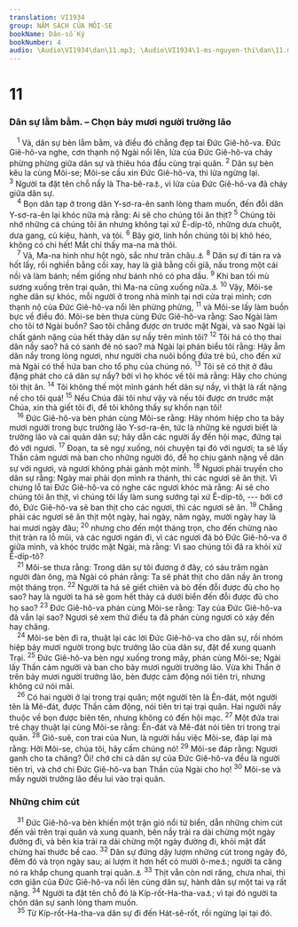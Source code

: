 ```yaml
---
translation: VI1934
group: NĂM SÁCH CỦA MÔI-SE
bookName: Dân-số Ký 
bookNumber: 4
audio: \Audio\VI1934\dan\11.mp3; \Audio\VI1934\1-ms-nguyen-thi\dan\11.mp3
---
```


<div class="title"><h1>11</h1><h3>Dân sự lằm bằm. – Chọn bảy mươi người trưởng lão</h3></div>
<span class="verse dan_11_1"> <sup>1</sup> Vả, dân sự bèn lằm bằm, và điều đó chẳng đẹp tai Đức Giê-hô-va. Đức Giê-hô-va nghe, cơn thạnh nộ Ngài nổi lên, lửa của Đức Giê-hô-va cháy phừng phừng giữa dân sự và thiêu hóa đầu cùng trại quân. </span>
<span class="verse dan_11_2"><sup>2</sup> Dân sự bèn kêu la cùng Môi-se; Môi-se cầu xin Đức Giê-hô-va, thì lửa ngừng lại. </span>
<span class="verse dan_11_3"><sup>3</sup> Người ta đặt tên chỗ nầy là Tha-bê-ra<a data-toggle="tooltip" data-placement="bottom" title="Tha-bê-ra nghĩa là sự cháy">⚓</a>, vì lửa của Đức Giê-hô-va đã cháy giữa dân sự. <br/></span>
<span class="verse dan_11_4"> <sup>4</sup> Bọn dân tạp ở trong dân Y-sơ-ra-ên sanh lòng tham muốn, đến đỗi dân Y-sơ-ra-ên lại khóc nữa mà rằng: Ai sẽ cho chúng tôi ăn thịt? </span>
<span class="verse dan_11_5"><sup>5</sup> Chúng tôi nhớ những cá chúng tôi ăn nhưng không tại xứ Ê-díp-tô, những dưa chuột, dưa gang, củ kiệu, hành, và tỏi. </span>
<span class="verse dan_11_6"><sup>6</sup> Bây giờ, linh hồn chúng tôi bị khô héo, không có chi hết! Mắt chỉ thấy ma-na mà thôi. <br/></span>
<span class="verse dan_11_7"> <sup>7</sup> Vả, Ma-na hình như hột ngò, sắc như trân châu.<a data-toggle="tooltip" data-placement="bottom" title="Xu 16:31">⚓</a></span>
<span class="verse dan_11_8"><sup>8</sup> Dân sự đi tản ra và hốt lấy, rồi nghiền bằng cối xay, hay là giã bằng cối giã, nấu trong một cái nồi và làm bánh; nếm giống như bánh nhỏ có pha dầu. </span>
<span class="verse dan_11_9"><sup>9</sup> Khi ban tối mù sương xuống trên trại quân, thì Ma-na cũng xuống nữa.<a data-toggle="tooltip" data-placement="bottom" title="Xu 16:13-15">⚓</a></span>
<span class="verse dan_11_10"><sup>10</sup> Vậy, Môi-se nghe dân sự khóc, mỗi người ở trong nhà mình tại nơi cửa trại mình; cơn thạnh nộ của Đức Giê-hô-va nổi lên phừng phừng, </span>
<span class="verse dan_11_11"><sup>11</sup> và Môi-se lấy làm buồn bực về điều đó. Môi-se bèn thưa cùng Đức Giê-hô-va rằng: Sao Ngài làm cho tôi tớ Ngài buồn? Sao tôi chẳng được ơn trước mặt Ngài, và sao Ngài lại chất gánh nặng của hết thảy dân sự nầy trên mình tôi? </span>
<span class="verse dan_11_12"><sup>12</sup> Tôi há có thọ thai dân nầy sao? há có sanh đẻ nó sao? mà Ngài lại phán biểu tôi rằng: Hãy ẵm dân nầy trong lòng ngươi, như người cha nuôi bồng đứa trẻ bú, cho đến xứ mà Ngài có thề hứa ban cho tổ phụ của chúng nó. </span>
<span class="verse dan_11_13"><sup>13</sup> Tôi sẽ có thịt ở đâu đặng phát cho cả dân sự nầy? bởi vì họ khóc về tôi mà rằng: Hãy cho chúng tôi thịt ăn. </span>
<span class="verse dan_11_14"><sup>14</sup> Tôi không thế một mình gánh hết dân sự nầy, vì thật là rất nặng nề cho tôi quá! </span>
<span class="verse dan_11_15"><sup>15</sup> Nếu Chúa đãi tôi như vậy và nếu tôi được ơn trước mặt Chúa, xin thà giết tôi đi, để tôi không thấy sự khốn nạn tôi! <br/></span>
<span class="verse dan_11_16"> <sup>16</sup> Đức Giê-hô-va bèn phán cùng Môi-se rằng: Hãy nhóm hiệp cho ta bảy mươi người trong bực trưởng lão Y-sơ-ra-ên, tức là những kẻ ngươi biết là trưởng lão và cai quản dân sự; hãy dẫn các người ấy đến hội mạc, đứng tại đó với ngươi. </span>
<span class="verse dan_11_17"><sup>17</sup> Đoạn, ta sẽ ngự xuống, nói chuyện tại đó với ngươi; ta sẽ lấy Thần cảm ngươi mà ban cho những người đó, để họ chịu gánh nặng về dân sự với ngươi, và ngươi không phải gánh một mình. </span>
<span class="verse dan_11_18"><sup>18</sup> Ngươi phải truyền cho dân sự rằng: Ngày mai phải dọn mình ra thánh, thì các ngươi sẽ ăn thịt. Vì chưng lỗ tai Đức Giê-hô-va có nghe các ngươi khóc mà rằng: Ai sẽ cho chúng tôi ăn thịt, vì chúng tôi lấy làm sung sướng tại xứ Ê-díp-tô, --- bởi cớ đó, Đức Giê-hô-va sẽ ban thịt cho các ngươi, thì các ngươi sẽ ăn. </span>
<span class="verse dan_11_19"><sup>19</sup> Chẳng phải các ngươi sẽ ăn thịt một ngày, hai ngày, năm ngày, mười ngày hay là hai mươi ngày đâu; </span>
<span class="verse dan_11_20"><sup>20</sup> nhưng cho đến một tháng trọn, cho đến chừng nào thịt tràn ra lỗ mũi, và các ngươi ngán đi, vì các ngươi đã bỏ Đức Giê-hô-va ở giữa mình, và khóc trước mặt Ngài, mà rằng: Vì sao chúng tôi đã ra khỏi xứ Ê-díp-tô? <br/></span>
<span class="verse dan_11_21"> <sup>21</sup> Môi-se thưa rằng: Trong dân sự tôi đương ở đây, có sáu trăm ngàn người đàn ông, mà Ngài có phán rằng: Ta sẽ phát thịt cho dân nầy ăn trong một tháng trọn. </span>
<span class="verse dan_11_22"><sup>22</sup> Người ta há sẽ giết chiên và bò đến đỗi được đủ cho họ sao? hay là người ta há sẽ gom hết thảy cá dưới biển đến đỗi được đủ cho họ sao? </span>
<span class="verse dan_11_23"><sup>23</sup> Đức Giê-hô-va phán cùng Môi-se rằng: Tay của Đức Giê-hô-va đã vắn lại sao? Ngươi sẽ xem thử điều ta đã phán cùng ngươi có xảy đến hay chăng. <br/></span>
<span class="verse dan_11_24"> <sup>24</sup> Môi-se bèn đi ra, thuật lại các lời Đức Giê-hô-va cho dân sự, rồi nhóm hiệp bảy mươi người trong bực trưởng lão của dân sự, đặt để xung quanh Trại. </span>
<span class="verse dan_11_25"><sup>25</sup> Đức Giê-hô-va bèn ngự xuống trong mây, phán cùng Môi-se; Ngài lấy Thần cảm người và ban cho bảy mươi người trưởng lão. Vừa khi Thần ở trên bảy mươi người trưởng lão, bèn được cảm động nói tiên tri, nhưng không cứ nói mãi. <br/></span>
<span class="verse dan_11_26"> <sup>26</sup> Có hai người ở lại trong trại quân; một người tên là Ên-đát, một người tên là Mê-đát, được Thần cảm động, nói tiên tri tại trại quân. Hai người nầy thuộc về bọn được biên tên, nhưng không có đến hội mạc. </span>
<span class="verse dan_11_27"><sup>27</sup> Một đứa trai trẻ chạy thuật lại cùng Môi-se rằng: Ên-đát và Mê-đát nói tiên tri trong trại quân. </span>
<span class="verse dan_11_28"><sup>28</sup> Giô-suê, con trai của Nun, là người hầu việc Môi-se, đáp lại mà rằng: Hỡi Môi-se, chúa tôi, hãy cấm chúng nó! </span>
<span class="verse dan_11_29"><sup>29</sup> Môi-se đáp rằng: Ngươi ganh cho ta chăng? Ôi! chớ chi cả dân sự của Đức Giê-hô-va đều là người tiên tri, và chớ chi Đức Giê-hô-va ban Thần của Ngài cho họ! </span>
<span class="verse dan_11_30"><sup>30</sup> Môi-se và mấy người trưởng lão đều lui vào trại quân. <br/></span>
<div class="title"><h3>Những chim cút</h3></div>
<span class="verse dan_11_31"> <sup>31</sup> Đức Giê-hô-va bèn khiến một trận gió nổi từ biển, dẫn những chim cút đến vải trên trại quân và xung quanh, bên nầy trải ra dài chừng một ngày đường đi, và bên kia trải ra dài chừng một ngày đường đi, khỏi mặt đất chừng hai thước bề cao. </span>
<span class="verse dan_11_32"><sup>32</sup> Dân sự đứng dậy lượm những cút trong ngày đó, đêm đó và trọn ngày sau; ai lượm ít hơn hết có mười ô-me<a data-toggle="tooltip" data-placement="bottom" title="Hãy xem Lê-vi Ký 27:16">⚓</a>; người ta căng nó ra khắp chung quanh trại quân.<a data-toggle="tooltip" data-placement="bottom" title="Căng ra đặng phơi khô nó, như cách dùng ở phương đông">⚓</a></span>
<span class="verse dan_11_33"><sup>33</sup> Thịt vẫn còn nơi răng, chưa nhai, thì cơn giận của Đức Giê-hô-va nổi lên cùng dân sự, hành dân sự một tai vạ rất nặng. </span>
<span class="verse dan_11_34"><sup>34</sup> Người ta đặt tên chỗ đó là Kíp-rốt-Ha-tha-va<a data-toggle="tooltip" data-placement="bottom" title="Nghĩa là mồ của sự tham muốn">⚓</a>; vì tại đó người ta chôn dân sự sanh lòng tham muốn. <br/></span>
<span class="verse dan_11_35"> <sup>35</sup> Từ Kíp-rốt-Ha-tha-va dân sự đi đến Hát-sê-rốt, rồi ngừng lại tại đó. <br/></span>
